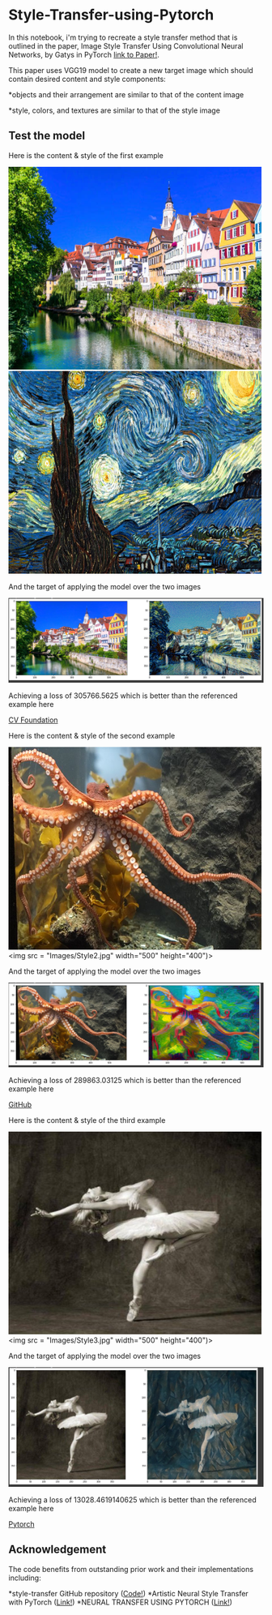 # Style-Transfer-using-Pytorch
In this notebook, i'm trying to recreate a style transfer method that is outlined in the paper, Image Style Transfer Using Convolutional Neural Networks, by Gatys in PyTorch
[link to Paper!](https://www.cv-foundation.org/openaccess/content_cvpr_2016/papers/Gatys_Image_Style_Transfer_CVPR_2016_paper.pdf).

This paper uses VGG19 model to create a new target image which should contain desired content and style components:

*objects and their arrangement are similar to that of the content image

*style, colors, and textures are similar to that of the style image

## Test the model

Here is the content & style of the first example

<img src = "Images/Content1.jpg" width="500" height="400">
<img src = "Images/Style1.jpg" width="500" height="400")>

And the target of applying the model over the two images

![Target1](Images/Target1.PNG?raw=true "Target images 1")

Achieving a loss of 305766.5625 which is better than the referenced example here 

[CV Foundation](https://www.cv-foundation.org/openaccess/content_cvpr_2016/papers/Gatys_Image_Style_Transfer_CVPR_2016_paper.pdf)

Here is the content & style of the second example

<img src = "Images/Content2.jpg" width="500" height="400"> <img src = "Images/Style2.jpg" width="500" height="400")>

And the target of applying the model over the two images

![Target2](Images/Target2.PNG?raw=true "Target images 2")

Achieving a loss of 289863.03125 which is better than the referenced example here 

[GitHub](https://github.com/udacity/deep-learning-v2-pytorch/blob/master/style-transfer/Style_Transfer_Solution.ipynb)

Here is the content & style of the third example

<img src = "Images/Content3.jpg" width="500" height="400"> <img src = "Images/Style3.jpg" width="500" height="400")>

And the target of applying the model over the two images

![Target3](Images/Target3.PNG?raw=true "Target images 3")

Achieving a loss of 13028.4619140625 which is better than the referenced example here 

[Pytorch](https://pytorch.org/tutorials/advanced/neural_style_tutorial.html)

## Acknowledgement

The code benefits from outstanding prior work and their implementations including:

*style-transfer GitHub repository   ([Code!](https://github.com/udacity/deep-learning-v2-pytorch/blob/master/style-transfer/Style_Transfer_Solution.ipynb))
*Artistic Neural Style Transfer with PyTorch ([Link!](https://www.pluralsight.com/guides/artistic-neural-style-transfer-with-pytorch))
*NEURAL TRANSFER USING PYTORCH  ([Link!](https://pytorch.org/tutorials/advanced/neural_style_tutorial.html))
